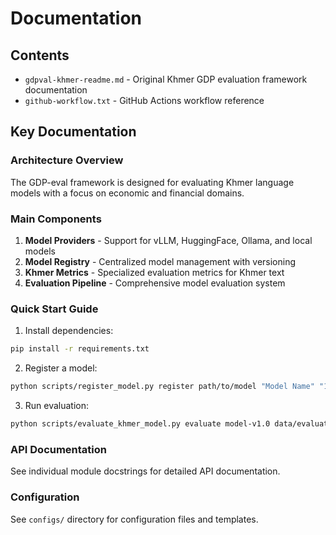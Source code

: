 # Documentation

## Contents

- `gdpval-khmer-readme.md` - Original Khmer GDP evaluation framework documentation
- `github-workflow.txt` - GitHub Actions workflow reference

## Key Documentation

### Architecture Overview
The GDP-eval framework is designed for evaluating Khmer language models with a focus on economic and financial domains.

### Main Components

1. **Model Providers** - Support for vLLM, HuggingFace, Ollama, and local models
2. **Model Registry** - Centralized model management with versioning
3. **Khmer Metrics** - Specialized evaluation metrics for Khmer text
4. **Evaluation Pipeline** - Comprehensive model evaluation system

### Quick Start Guide

1. Install dependencies:
```bash
pip install -r requirements.txt
```

2. Register a model:
```bash
python scripts/register_model.py register path/to/model "Model Name" "1.0" "text-generation"
```

3. Run evaluation:
```bash
python scripts/evaluate_khmer_model.py evaluate model-v1.0 data/evaluation/khmer_test_dataset.jsonl
```

### API Documentation
See individual module docstrings for detailed API documentation.

### Configuration
See `configs/` directory for configuration files and templates.